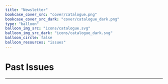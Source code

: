 ```yaml
---
title: "Newsletter"
bookcase_cover_src: "cover/catalogue.png"
bookcase_cover_src_dark: "cover/catalogue_dark.png"
type: "balloon"
balloon_img_src: "icons/catalogue.svg"
balloon_img_src_dark: "icons/catalogue_dark.svg"
balloon_circle: false
balloon_resources: "issues"
---
```


# Past Issues
---